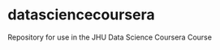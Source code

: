 datasciencecoursera
===================

Repository for use in the JHU Data Science Coursera Course
